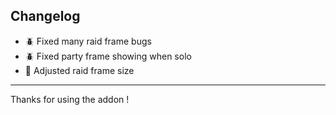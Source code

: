 ## Changelog

- 🪲 Fixed many raid frame bugs
- 🪲 Fixed party frame showing when solo
- 🔧 Adjusted raid frame size

---

Thanks for using the addon !